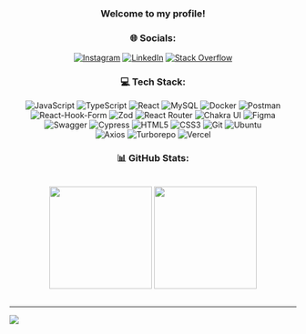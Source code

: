 <div align="center">
  
### Welcome to my profile!

### 🌐 Socials:
[![Instagram](https://img.shields.io/badge/Instagram-%23E4405F.svg?logo=Instagram&logoColor=white)](https://instagram.com/alan4rocha_) [![LinkedIn](https://img.shields.io/badge/LinkedIn-%230077B5.svg?logo=linkedin&logoColor=white)](https://linkedin.com/in/alana-rodrigues-rocha-4275051b2) [![Stack Overflow](https://img.shields.io/badge/-Stackoverflow-FE7A16?logo=stack-overflow&logoColor=white)](https://stackoverflow.com/users/22459377) 

### 💻 Tech Stack:
![JavaScript](https://img.shields.io/badge/javascript-%23323330.svg?style=for-the-badge&logo=javascript&logoColor=%23F7DF1E) 
![TypeScript](https://img.shields.io/badge/typescript-%23007ACC.svg?style=for-the-badge&logo=typescript&logoColor=white)
![React](https://img.shields.io/badge/react-%2320232a.svg?style=for-the-badge&logo=react&logoColor=%2361DAFB) 
![MySQL](https://img.shields.io/badge/mysql-%2300f.svg?style=for-the-badge&logo=mysql&logoColor=white)
![Docker](https://img.shields.io/badge/Docker-2496ED.svg?style=for-the-badge&logo=Docker&logoColor=white) 
![Postman](https://img.shields.io/badge/Postman-FF6C37?style=for-the-badge&logo=postman&logoColor=white)
<br/> 
![React-Hook-Form](https://img.shields.io/badge/React%20Hook%20Form-EC5990.svg?style=for-the-badge&logo=React-Hook-Form&logoColor=white)
![Zod](https://img.shields.io/badge/Zod-3E67B1.svg?style=for-the-badge&logo=Zod&logoColor=white)
![React Router](https://img.shields.io/badge/React%20Router-CA4245.svg?style=for-the-badge&logo=React-Router&logoColor=white) 
![Chakra UI](https://img.shields.io/badge/Chakra%20UI-319795.svg?style=for-the-badge&logo=Chakra-UI&logoColor=white)
![Figma](https://img.shields.io/badge/figma-%23F24E1E.svg?style=for-the-badge&logo=figma&logoColor=white)
<br>
![Swagger](https://img.shields.io/badge/-Swagger-%23Clojure?style=for-the-badge&logo=swagger&logoColor=white) 
![Cypress](https://img.shields.io/badge/Cypress-17202C.svg?style=for-the-badge&logo=Cypress&logoColor=white) 
![HTML5](https://img.shields.io/badge/html5-%23E34F26.svg?style=for-the-badge&logo=html5&logoColor=white)
![CSS3](https://img.shields.io/badge/CSS3-1572B6.svg?style=for-the-badge&logo=CSS3&logoColor=white) 
![Git](https://img.shields.io/badge/Git-F05032.svg?style=for-the-badge&logo=Git&logoColor=white)
![Ubuntu](https://img.shields.io/badge/Ubuntu-E95420.svg?style=for-the-badge&logo=Ubuntu&logoColor=white)
<br/> 
<img src="https://img.shields.io/badge/Axios-5A29E4.svg?style=for-the-badge&logo=Axios&logoColor=white" alt="Axios"/>
<img src="https://img.shields.io/badge/Turborepo-EF4444.svg?style=for-the-badge&logo=Turborepo&logoColor=white" alt="Turborepo"/>
<img src="https://img.shields.io/badge/Vercel-000000.svg?style=for-the-badge&logo=Vercel&logoColor=white" alt="Vercel"/>
<br/>

### 📊 GitHub Stats:
  <div><br>
    <img align="center" height="180em" src="https://github-readme-stats.vercel.app/api?username=alana-rocha&theme=tokyonight&show_icons=true">
    <img align="center" height="180em" src="https://github-readme-stats.vercel.app/api/top-langs/?username=alana-rocha&layout=compact&theme=tokyonight">
  </div>
  <br>
</div>

---
[![](https://visitcount.itsvg.in/api?id=Alana-Rocha&icon=0&color=0)](https://visitcount.itsvg.in)


